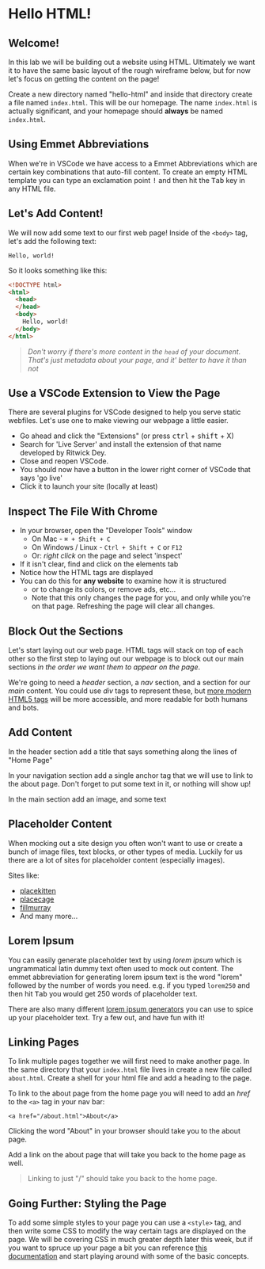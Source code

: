 # Hello HTML!

## Welcome!

In this lab we will be building out a website using HTML. Ultimately we want it to have the same basic layout of the rough wireframe below, but for now let's focus on getting the content on the page!

Create a new directory named "hello-html" and inside that directory create a file named `index.html`. This will be our homepage. The name `index.html` is actually significant, and your homepage should **always** be named `index.html`.

## Using Emmet Abbreviations

When we're in VSCode we have access to a Emmet Abbreviations which are certain key combinations that auto-fill content. To create an empty HTML template you can type an exclamation point <kbd>!</kbd> and then hit the <kbd>Tab</kbd> key in any HTML file.

## Let's Add Content!

We will now add some text to our first web page! Inside of the `<body>` tag, let's add the following text:

```
Hello, world!
```

So it looks something like this:
```html
<!DOCTYPE html>
<html>
  <head>
  </head>
  <body>
    Hello, world!
  </body>
</html>
```

> *Don't worry if there's more content in the `head` of your document. That's just metadata about your page, and it' better to have it than not*

## Use a VSCode Extension to View the Page

There are several plugins for VSCode designed to help you serve static webfiles. Let's use one to make viewing our webpage a little easier.

* Go ahead and click the "Extensions" (or press <kbd>ctrl</kbd> + <kbd>shift</kbd> + X)
* Search for 'Live Server' and install the extension of that name developed by Ritwick Dey.
* Close and reopen VSCode.
* You should now have a button in the lower right corner of VSCode that says 'go live'
* Click it to launch your site (locally at least)

## Inspect The File With Chrome

* In your browser, open the "Developer Tools" window
  * On Mac - `⌘ + Shift + C`
  * On Windows / Linux - `Ctrl + Shift + C` or `F12`
  * Or: *right click* on the page and select 'inspect'
* If it isn't clear, find and click on the elements tab
* Notice how the HTML tags are displayed
* You can do this for **any website** to examine how it is structured
  * or to change its colors, or remove ads, etc...
  * Note that this only changes the page for you, and only while you're on that page. Refreshing the page will clear all changes.

## Block Out the Sections

Let's start laying out our web page. HTML tags will stack on top of each other so the first step to laying out our webpage is to block out our main sections *in the order we want them to appear on the page*.

We're going to need a *header* section, a *nav* section, and a section for our *main* content. You could use *div* tags to represent these, but [more modern HTML5 tags](https://developer.mozilla.org/en-US/docs/Web/HTML/Element#content_sectioning) will be more accessible, and more readable for both humans and bots.

## Add Content

In the header section add a title that says something along the lines of "Home Page"

In your navigation section add a single anchor tag that we will use to link to the about page. Don't forget to put some text in it, or nothing will show up!

In the main section add an image, and some text

## Placeholder Content

When mocking out a site design you often won't want to use or create a bunch of image files, text blocks, or other types of media. Luckily for us there are a lot of sites for placeholder content (especially images).

Sites like:

* [placekitten](https://placekitten.com/)
* [placecage](https://www.placecage.com/)
* [fillmurray](https://www.fillmurray.com/)
* And many more...

## Lorem Ipsum

You can easily generate placeholder text by using *lorem ipsum* which is ungrammatical latin dummy text often used to mock out content. The emmet abbreviation for generating lorem ipsum text is the word "lorem" followed by the number of words you need. e.g. if you typed `lorem250` and then hit <kbd>Tab</kbd> you would get 250 words of placeholder text.

There are also many different [lorem ipsum generators](https://loremipsum.io/ultimate-list-of-lorem-ipsum-generators/) you can use to spice up your placeholder text. Try a few out, and have fun with it!

## Linking Pages

To link multiple pages together we will first need to make another page. In the same directory that your `index.html` file lives in create a new file called `about.html`. Create a shell for your html file and add a heading to the page.

To link to the about page from the home page you will need to add an *href* to the `<a>` tag in your nav bar:

`<a href="/about.html">About</a>`

Clicking the word "About" in your browser should take you to the about page.

Add a link on the about page that will take you back to the home page as well.

> Linking to just "/" should take you back to the home page.

## Going Further: Styling the Page

To add some simple styles to your page you can use a `<style>` tag, and then write some CSS to modify the way certain tags are displayed on the page. We will be covering CSS in much greater depth later this week, but if you want to spruce up your page a bit you can reference [this documentation](https://developer.mozilla.org/en-US/docs/Web/CSS) and start playing around with some of the basic concepts.